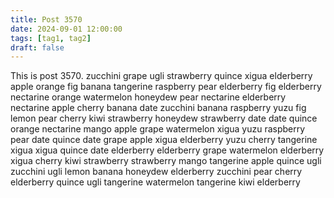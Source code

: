 ```yaml
---
title: Post 3570
date: 2024-09-01 12:00:00
tags: [tag1, tag2]
draft: false
---
```

This is post 3570.
zucchini
grape
ugli
strawberry
quince
xigua
elderberry
apple
orange
fig
banana
tangerine
raspberry
pear
elderberry
fig
elderberry
nectarine
orange
watermelon
honeydew
pear
nectarine
elderberry
nectarine
apple
cherry
banana
date
zucchini
banana
raspberry
yuzu
fig
lemon
pear
cherry
kiwi
strawberry
honeydew
strawberry
date
date
quince
orange
nectarine
mango
apple
grape
watermelon
xigua
yuzu
raspberry
pear
date
quince
date
grape
apple
xigua
elderberry
yuzu
cherry
tangerine
xigua
xigua
quince
date
elderberry
elderberry
grape
watermelon
elderberry
xigua
cherry
kiwi
strawberry
strawberry
mango
tangerine
apple
quince
ugli
zucchini
ugli
lemon
banana
honeydew
elderberry
zucchini
pear
cherry
elderberry
quince
ugli
tangerine
watermelon
tangerine
kiwi
elderberry
